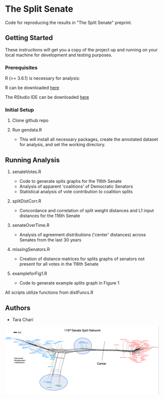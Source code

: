# The Split Senate

Code for reproducing the results in "The Split Senate" preprint.

## Getting Started

These instructions will get you a copy of the project up and running on your local machine for development and testing purposes.

### Prerequisites

R (>= 3.6.1) is necessary for analysis:

R can be downloaded [here](https://cran.r-project.org/mirrors.html)

The RStudio IDE can be downloaded [here](https://rstudio.com/products/rstudio/download/)

### Initial Setup

1. Clone github repo

2. Run gendata.R
	* This will install all necessary packages, create the annotated dataset for analysis, and set the working directory.


## Running Analysis

1. senateVotes.R
	* Code to generate spits graphs for the 116th Senate
	* Analysis of apparent 'coalitions' of Democratic Senators
	* Statistical analysis of vote contribution to coalition splits
	
2. splitDistCorr.R
	* Concordance and correlation of split weight distances and L1 input distances for the 116th Senate
	
3. senateOverTime.R
	* Analysis of agreement distributions ('center' distances) across Senates from the last 30 years

4. missingSenators.R
	* Creation of distance matrices for splits graphs of senators not present for all votes in the 116th Senate

5. exampleforFig1.R
	* Code to generate example splits graph in Figure 1

All scripts utilize functions from distFuncs.R



## Authors

* Tara Chari

![Alt text](https://github.com/pachterlab/CP_2021/blob/main/116senate.png?raw=true "The Split Senate")


